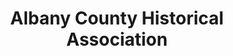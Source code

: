 ---
layout: repo
title: "Albany County Historical Association"
id: 18860
permalink: repos/18860/
---